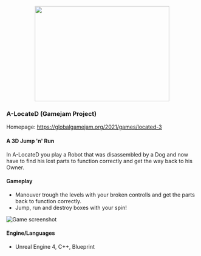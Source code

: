 <p align="center">
	<a href="https://globalgamejam.org/2021/games/located-3">
		<img width="354" height="251" src="https://ggj.s3.amazonaws.com/styles/game_sidebar__wide/featured_image/2021/01/335948/alocated_splash.png?itok=QNrHJNfc&timestamp=1612095584">
	</a>
	</p>

### A-LocateD (Gamejam Project)

Homepage: https://globalgamejam.org/2021/games/located-3

#### A 3D Jump 'n' Run

In A-LocateD you play a Robot that was disassembled by a Dog and now have to find his lost parts to function correctly and get the way back to his Owner.

#### Gameplay

- Manouver trough the levels with your broken controlls and get the parts back to function correctly.
- Jump, run and destroy boxes with your spin!

![Game screenshot](https://ggj.s3.amazonaws.com/styles/game_content__wide/games/screenshots/2021/01/335948/screenshot2.png?itok=JMoj7CfH&timestamp=1612099838)

#### Engine/Languages
- Unreal Engine 4, C++, Blueprint

